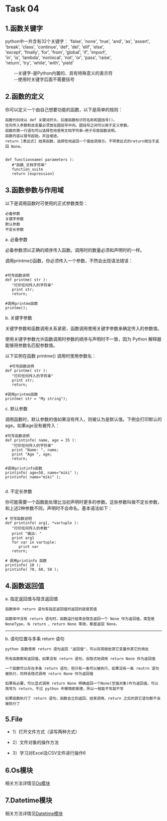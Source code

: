 Task 04
==============
1.函数关键字
--------------

python中一共含有32个关键字：
'false', 'none', 'true', 'and', 'as', 'assert',   
'break', 'class', 'continue', 'def', 'del', 'elif', 'else',   
 'except', 'finally', 'for', 'from', 'global', 'if', 'import',   
 'in', 'is', 'lambda', 'nonlocal', 'not', 'or', 'pass', 'raise',  
 'return', 'try', 'while', 'with', 'yield'

　　--关键字-是Python内置的、具有特殊意义的表示符    
　　--使用时关键字后面不需要括号    



2.函数的定义
--------------


  你可以定义一个由自己想要功能的函数，以下是简单的规则：

    函数代码块以 def 关键词开头，后接函数标识符名称和圆括号()。
    任何传入参数和自变量必须放在圆括号中间。圆括号之间可以用于定义参数。
    函数的第一行语句可以选择性地使用文档字符串—用于存放函数说明。
    函数内容以冒号起始，并且缩进。
    return [表达式] 结束函数，选择性地返回一个值给调用方。不带表达式的return相当于返回 None。


```

def functionname( parameters ):    
   #"函数_文档字符串"     
   function_suite   
   return [expression]      
```


3.函数参数与作用域
--------------

   以下是调用函数时可使用的正式参数类型：

    必备参数
    关键字参数
    默认参数
    不定长参数


a. 必备参数    

必备参数须以正确的顺序传入函数。调用时的数量必须和声明时的一样。  

调用printme()函数，你必须传入一个参数，不然会出现语法错误：  

```

#可写函数说明
def printme( str ):
   "打印任何传入的字符串"
   print str;
   return;
 
#调用printme函数
printme();
```

b. 关键字参数

关键字参数和函数调用关系紧密，函数调用使用关键字参数来确定传入的参数值。

使用关键字参数允许函数调用时参数的顺序与声明时不一致，因为 Python 解释器能够用参数名匹配参数值。

以下实例在函数 printme() 调用时使用参数名：

```
  #可写函数说明
def printme( str ):
   "打印任何传入的字符串"
   print str;
   return;
 
#调用printme函数
printme( str = "My string");
```
c. 默认参数

调用函数时，默认参数的值如果没有传入，则被认为是默认值。下例会打印默认的age，如果age没有被传入：


```
#可写函数说明
def printinfo( name, age = 35 ):
   "打印任何传入的字符串"
   print "Name: ", name;
   print "Age ", age;
   return;
 
#调用printinfo函数
printinfo( age=50, name="miki" );
printinfo( name="miki" );


```
d. 不定长参数

你可能需要一个函数能处理比当初声明时更多的参数。这些参数叫做不定长参数，和上述2种参数不同，声明时不会命名。基本语法如下：

```
# 可写函数说明
def printinfo( arg1, *vartuple ):
   "打印任何传入的参数"
   print "输出: "
   print arg1
   for var in vartuple:
      print var
   return;
 
# 调用printinfo 函数
printinfo( 10 );
printinfo( 70, 60, 50 );
```


4.函数返回值
-----


a. 指定返回值与隐含返回值

 

    函数体中 return 语句有指定返回值时返回的就是其值

    函数体中没有 return 语句时，函数运行结束会隐含返回一个 None 作为返回值，类型是 NoneType，与 return 、return None 等效，都是返回 None。
---------

b. 语句位置与多条 return 语句

 

    python 函数使用 return 语句返回 "返回值"，可以将其赋给其它变量作其它的用处

    所有函数都有返回值，如果没有 return 语句，会隐式地调用 return None 作为返回值

    一个函数可以存在多条 return 语句，但只有一条可以被执行，如果没有一条 reutrn 语句被执行，同样会隐式调用 return None 作为返回值

    如果有必要，可以显式调用 return None 明确返回一个None(空值对象)作为返回值，可以简写为 return，不过 python 中懒惰即美德，所以一般能不写就不写

    如果函数执行了 return 语句，函数会立刻返回，结束调用，return 之后的其它语句都不会被执行了




5.File
--------------
* 1）打开文件方式（读写两种方式）

* 2）文件对象的操作方法

* 3）学习对Excel及CSV文件进行操作6


6.Os模块
--------------
  
  
  相关方法详情见[Os模块](https://www.cnblogs.com/yufeihlf/p/6179547.html/ "悬停显示")  



7.Datetime模块
--------------
  
  
  
  相关方法详情见[Datetime模块](https://www.cnblogs.com/tkqasn/p/6001134.html/ "悬停显示")  

